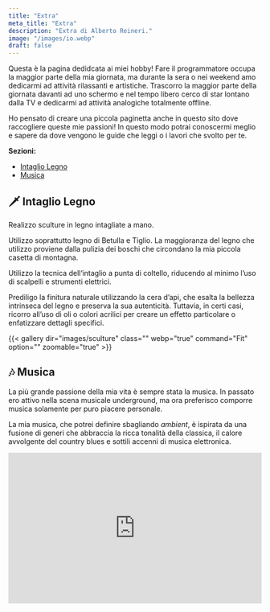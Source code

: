 ```yaml
---
title: "Extra"
meta_title: "Extra"
description: "Extra di Alberto Reineri."
image: "/images/io.webp"
draft: false
---
```


Questa è la pagina dedidcata ai miei hobby! Fare il programmatore occupa la maggior parte della mia giornata, ma durante la sera o nei weekend amo dedicarmi ad attività rilassanti e artistiche. Trascorro la maggior parte della giornata davanti ad uno schermo e nel tempo libero cerco di star lontano dalla TV e dedicarmi ad attività analogiche totalmente offline.

Ho pensato di creare una piccola paginetta anche in questo sito dove raccogliere queste mie passioni! In questo modo potrai conoscermi meglio e sapere da dove vengono le guide che leggi o i lavori che svolto per te.

**Sezioni:**
- [Intaglio Legno](#-intaglio-legno)
- [Musica](#-musica)

## 🗡️ Intaglio Legno
Realizzo sculture in legno intagliate a mano.

Utilizzo soprattutto legno di Betulla e Tiglio. La maggioranza del legno che utilizzo proviene dalla pulizia dei boschi che circondano la mia piccola casetta di montagna.

Utilizzo la tecnica dell‘intaglio a punta di coltello, riducendo al minimo l’uso di scalpelli e strumenti elettrici.


Prediligo la finitura naturale utilizzando la cera d’api, che esalta la bellezza intrinseca del legno e preserva la sua autenticità. Tuttavia, in certi casi, ricorro all’uso di oli o colori acrilici per creare un effetto particolare o enfatizzare dettagli specifici.



{{< gallery dir="images/sculture" class="" webp="true" command="Fit" option="" zoomable="true" >}}



## 🎶 Musica
La più grande passione della mia vita è sempre stata la musica.
In passato ero attivo nella scena musicale underground, ma ora preferisco comporre musica solamente per puro piacere personale.

La mia musica, che potrei definire sbagliando *ambient*, è ispirata da una fusione di generi che abbraccia la ricca tonalità della classica, il calore avvolgente del country blues e sottili accenni di musica elettronica.

<iframe width="100%" height="300" scrolling="no" frameborder="no" allow="autoplay" src="https://w.soundcloud.com/player/?url=https%3A//api.soundcloud.com/playlists/1696934001&color=%23d3aa65&auto_play=false&hide_related=false&show_comments=true&show_user=true&show_reposts=false&show_teaser=true&visual=true"></iframe>